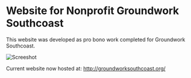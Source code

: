 # Website for Nonprofit Groundwork Southcoast

This website was developed as pro bono work completed for Groundwork Southcoast.

![Screeshot](dvdbyrn.github.com/website-nonprofit-gw/screenshot_GroundworkSouthCoast.png)

Current website now hosted at: http://groundworksouthcoast.org/
